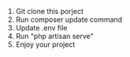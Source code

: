 1) Git clone this porject
2) Run composer update command
3) Update .env file 
4) Run "php artisan serve"
5) Enjoy your project
